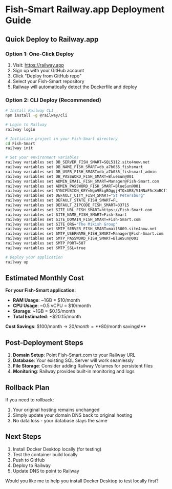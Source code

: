 # Fish-Smart Railway.app Deployment Guide

## Quick Deploy to Railway.app

### Option 1: One-Click Deploy
1. Visit: https://railway.app
2. Sign up with your GitHub account
3. Click "Deploy from GitHub repo"
4. Select your Fish-Smart repository
5. Railway will automatically detect the Dockerfile and deploy

### Option 2: CLI Deploy (Recommended)
```bash
# Install Railway CLI
npm install -g @railway/cli

# Login to Railway
railway login

# Initialize project in your Fish-Smart directory
cd Fish-Smart
railway init

# Set your environment variables
railway variables set DB_SERVER_FISH_SMART=SQL5112.site4now.net
railway variables set DB_NAME_FISH_SMART=db_a7b035_fishsmart
railway variables set DB_USER_FISH_SMART=db_a7b035_fishsmart_admin
railway variables set DB_PASSWORD_FISH_SMART=BlueSun@001
railway variables set ADMIN_EMAIL_FISH_SMART=Manager@Fish-Smart.com
railway variables set ADMIN_PASSWORD_FISH_SMART=BlueSun@001
railway variables set SYNCFUSION_KEY=Ngo9BigBOggjHTQxAR8/V1NNaF5cXmBCf1FpRmJGdld5fUVHYVZUTXxaS00DNHVRdkdmWXtdcHRSQmJZV0NwWEBWYUA=
railway variables set DEFAULT_CITY_FISH_SMART="St Petersburg"
railway variables set DEFAULT_STATE_FISH_SMART=FL
railway variables set DEFAULT_ZIPCODE_FISH_SMART=33715
railway variables set SITE_URL_FISH_SMART=https://Fish-Smart.com
railway variables set SITE_NAME_FISH_SMART=Fish-Smart
railway variables set SITE_DOMAIN_FISH_SMART=Fish-Smart.com
railway variables set SITE_ORG="The Mikish Group"
railway variables set SMTP_SERVER_FISH_SMART=mail5009.site4now.net
railway variables set SMTP_USERNAME_FISH_SMART=Manager@Fish-Smart.com
railway variables set SMTP_PASSWORD_FISH_SMART=BlueSun@001
railway variables set SMTP_PORT=587
railway variables set SMTP_SSL=true

# Deploy your application
railway up
```

## Estimated Monthly Cost

**For your Fish-Smart application:**
- **RAM Usage**: ~1GB = $10/month
- **CPU Usage**: ~0.5 vCPU = $10/month  
- **Storage**: ~1GB = $0.15/month
- **Total Estimated**: ~$20.15/month

**Cost Savings**: $100/month → $20/month = **$80/month savings!**

## Post-Deployment Steps

1. **Domain Setup**: Point Fish-Smart.com to your Railway URL
2. **Database**: Your existing SQL Server will work seamlessly
3. **File Storage**: Consider adding Railway Volumes for persistent files
4. **Monitoring**: Railway provides built-in monitoring and logs

## Rollback Plan

If you need to rollback:
1. Your original hosting remains unchanged
2. Simply update your domain DNS back to original hosting
3. No data loss - your database stays the same

## Next Steps

1. Install Docker Desktop locally (for testing)
2. Test the container build locally
3. Push to GitHub
4. Deploy to Railway
5. Update DNS to point to Railway

Would you like me to help you install Docker Desktop to test locally first?